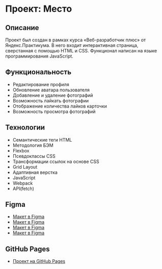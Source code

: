 # Проект: Место

## Описание

Проект был создан в рамках курса «Веб-разработчик плюс» от Яндекс.Практикума. В него входит интерактивная страница, сверстанная с помощью HTML и CSS. Функционал написан на языке программирования JavaScript.

## Функциональность

* Редактирование профиля
* Обновление аватара пользователя
* Добавление и удаление фотографий
* Возможность лайкать фотографии
* Отображение количества лайков карточки
* Возможность просмотра фотографий

## Технологии

* Семантические теги HTML
* Методология БЭМ
* Flexbox
* Псевдоклассы CSS
* Трансформации ссылок на основе CSS
* Grid Layout
* Адаптивная верстка
* JavaScript
* Webpack
* API(fetch)

## Figma

* [Макет в Figma](https://www.figma.com/file/2cn9N9jSkmxD84oJik7xL7/JavaScript.-Sprint-4?node-id=0%3A1)
* [Макет в Figma](https://www.figma.com/file/bjyvbKKJN2naO0ucURl2Z0/JavaScript.-Sprint-5?node-id=0%3A1&t=0Mke3JQrlV0JHRXV-0)
* [Макет в Figma](https://www.figma.com/file/kRVLKwYG3d1HGLvh7JFWRT/JavaScript.-Sprint-6?node-id=0%3A1&t=LruxvhZVoecoPo6u-0)
* [Макет в Figma](https://www.figma.com/file/PSdQFRHoxXJFs2FH8IXViF/JavaScript.-Sprint-9?node-id=0%3A1&t=2LUXW1V4xhyfFrl6-0)

## GitHub Pages

* [Проект на GitHub Pages](https://anzhelikalanina.github.io/mesto-project/)

